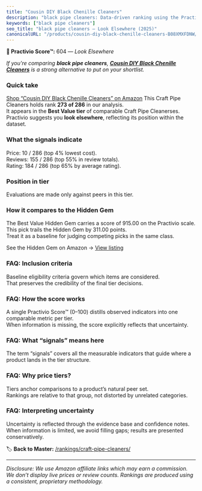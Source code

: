 ```yaml
---
title: "Cousin DIY Black Chenille Cleaners"
description: "black pipe cleaners: Data-driven ranking using the Practivio Score™. Positioned by quality, value, demand, findability, momentum."
keywords: ["black pipe cleaners"]
seo_title: "black pipe cleaners — Look Elsewhere (2025)"
canonicalURL: "/products/cousin-diy-black-chenille-cleaners-B08XMXFDNW/"
---
```


**🚫 Practivio Score™:** 604 — _Look Elsewhere_


*If you're comparing **black pipe cleaners**, **[Cousin DIY Black Chenille Cleaners](https://www.amazon.com/dp/B08XMXFDNW?tag=practivio-20)** is a strong alternative to put on your shortlist.*
### Quick take
[Shop “Cousin DIY Black Chenille Cleaners” on Amazon](https://www.amazon.com/dp/B08XMXFDNW?tag=practivio-20)
This Craft Pipe Cleaners holds rank **273 of 286** in our analysis.  
It appears in the **Best Value tier** of comparable Craft Pipe Cleanerses.  
Practivio suggests you **look elsewhere**, reflecting its position within the dataset.

### What the signals indicate
Price: 10 / 286 (top 4% lowest cost).  
Reviews: 155 / 286 (top 55% in review totals).  
Rating: 184 / 286 (top 65% by average rating).  

### Position in tier
Evaluations are made only against peers in this tier.

### How it compares to the Hidden Gem
The Best Value Hidden Gem carries a score of 915.00 on the Practivio scale.  
This pick trails the Hidden Gem by 311.00 points.  
Treat it as a baseline for judging competing picks in the same class.  

See the Hidden Gem on Amazon → [View listing](https://www.amazon.com/dp/B08GZL6MFJ?tag=practivio-20)

### FAQ: Inclusion criteria
Baseline eligibility criteria govern which items are considered.  
That preserves the credibility of the final tier decisions.

### FAQ: How the score works
A single Practivio Score™ (0–100) distills observed indicators into one comparable metric per tier.  
When information is missing, the score explicitly reflects that uncertainty.

### FAQ: What “signals” means here
The term “signals” covers all the measurable indicators that guide where a product lands in the tier structure.

### FAQ: Why price tiers?
Tiers anchor comparisons to a product’s natural peer set.  
Rankings are relative to that group, not distorted by unrelated categories.

### FAQ: Interpreting uncertainty
Uncertainty is reflected through the evidence base and confidence notes.  
When information is limited, we avoid filling gaps; results are presented conservatively.


🏷️ **Back to Master:** [/rankings/craft-pipe-cleaners/](/rankings/craft-pipe-cleaners/)

---
_Disclosure: We use Amazon affiliate links which may earn a commission. We don’t display live prices or review counts. Rankings are produced using a consistent, proprietary methodology._
